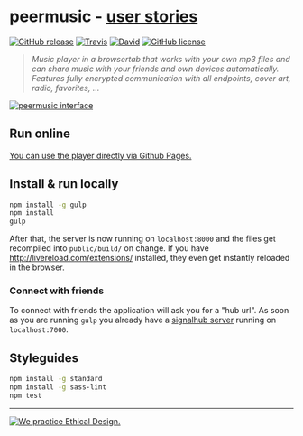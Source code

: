 # peermusic - [user stories](https://github.com/peermusic/user-stories/issues)

[![GitHub release](https://img.shields.io/badge/release-v1.0.0-blue.svg?style=flat-square)](https://github.com/peermusic/app/releases)
[![Travis](https://img.shields.io/travis/peermusic/app/master.svg?style=flat-square)](https://travis-ci.org/peermusic/app)
[![David](https://img.shields.io/david/peermusic/app.svg?style=flat-square)](https://david-dm.org/peermusic/app)
[![GitHub license](https://img.shields.io/badge/licence-AGPL_v3.0-blue.svg?style=flat-square)](https://github.com/peermusic/app/blob/master/LICENSE)

> *Music player in a browsertab that works with your own mp3 files and can share music with your friends and own devices automatically. Features fully encrypted communication with all endpoints, cover art, radio, favorites, ...*

[![peermusic interface](http://i.imgur.com/MDw72Vx.png)](http://peermusic.github.io/)

## Run online

[You can use the player directly via Github Pages.](http://peermusic.github.io/)

## Install & run locally

```sh
npm install -g gulp
npm install
gulp
```

After that, the server is now running on `localhost:8000` and the files get recompiled into `public/build/` on change. 
If you have http://livereload.com/extensions/ installed, they even get instantly reloaded in the browser.

### Connect with friends

To connect with friends the application will ask you for a "hub url". As soon as you are running `gulp` you already have a [signalhub server](https://github.com/mafintosh/signalhub) running on `localhost:7000`.

## Styleguides

```sh
npm install -g standard
npm install -g sass-lint
npm test
```

***

[![We practice Ethical Design.](https://ind.ie/ethical-design/images/ethical-design-badge-small.svg)](https://github.com/pguth/Ethical-Design-Manifesto)

